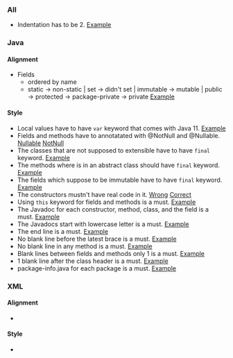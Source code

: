 ### All
- Indentation has to be 2. [Example](https://prnt.sc/ux5t5u)
### Java
#### Alignment
- Fields
  - ordered by name
  - static -> non-static | set -> didn't set | immutable -> mutable | public -> protected -> package-private -> private [Example](https://prnt.sc/vr9oo4)
#### Style
- Local values have to have `var` keyword that comes with Java 11. [Example](https://prnt.sc/ux5xbp)
- Fields and methods have to annotatated with @NotNull and @Nullable. [Nullable](https://prnt.sc/ux5wjy) [NotNull](https://prnt.sc/ux5wos)
- The classes that are not supposed to extensible have to have `final` keyword. [Example](https://prnt.sc/ux5wca)
- The methods where is in an abstract class should have `final` keyword. [Example](https://prnt.sc/ux5w4z)
- The fields which suppose to be immutable have to have `final` keyword. [Example](https://prnt.sc/ux5vs5)
- The constructors mustn't have real code in it. [Wrong](https://prnt.sc/ux5v1o) [Correct](https://prnt.sc/ux5veo)
- Using `this` keyword for fields and methods is a must. [Example](https://prnt.sc/ux5uhg)
- The Javadoc for each constructor, method, class, and the field is a must. [Example](https://prnt.sc/ux5u87)
- The Javadocs start with lowercase letter is a must. [Example](https://prnt.sc/ux8b84)
- The end line is a must. [Example](https://prnt.sc/ux5ts1)
- No blank line before the latest brace is a must. [Example](https://prnt.sc/ux5svn)
- No blank line in any method is a must. [Example](https://prnt.sc/ux5y6v)
- Blank lines between fields and methods only 1 is a must. [Example](https://prnt.sc/ux5zk4)
- 1 blank line after the class header is a must. [Example](https://prnt.sc/ux5zy8)
- package-info.java for each package is a must. [Example](https://prnt.sc/ux6u2k)
### XML
#### Alignment
-
#### Style
-
